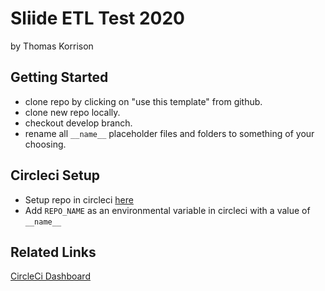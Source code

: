 # Sliide ETL Test 2020

by Thomas Korrison

## Getting Started

* clone repo by clicking on "use this template" from github.
* clone new repo locally.
* checkout develop branch.
* rename all `__name__` placeholder files and folders to something of your choosing.

## Circleci Setup

* Setup repo in circleci [here](https://circleci.com/docs/2.0/getting-started/#section=getting-started)
* Add `REPO_NAME` as an environmental variable in circleci with a value of `__name__`

## Related Links

[CircleCi Dashboard](https://circleci.com)


